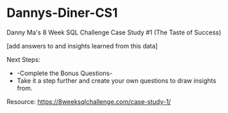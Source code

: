 # Dannys-Diner-CS1
Danny Ma's 8 Week SQL Challenge Case Study #1 (The Taste of Success)

[add answers to and insights learned from this data]

Next Steps: 
* -Complete the Bonus Questions-
* Take it a step further and create your own questions to draw insights from.

Resource:
https://8weeksqlchallenge.com/case-study-1/ 
